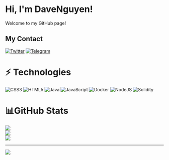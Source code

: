 # Hi, I'm DaveNguyen!
Welcome to my GitHub page!

## My Contact 
[![Twitter](https://img.shields.io/badge/Twitter-%231DA1F2.svg?logo=Twitter&logoColor=white)](https://twitter.com/https://x.com/davenguyencrp) 
[![Telegram](https://img.shields.io/badge/Telegram-%2326A5E4.svg?logo=Telegram&logoColor=white)](https://t.me/devnguyencrp)

# ⚡ Technologies 
![CSS3](https://img.shields.io/badge/css3-%231572B6.svg?style=for-the-badge&logo=css3&logoColor=white) ![HTML5](https://img.shields.io/badge/html5-%23E34F26.svg?style=for-the-badge&logo=html5&logoColor=white) ![Java](https://img.shields.io/badge/java-%23ED8B00.svg?style=for-the-badge&logo=java&logoColor=white) ![JavaScript](https://img.shields.io/badge/javascript-%23323330.svg?style=for-the-badge&logo=javascript&logoColor=%23F7DF1E) ![Docker](https://img.shields.io/badge/docker-%230db7ed.svg?style=for-the-badge&logo=docker&logoColor=white) ![NodeJS](https://img.shields.io/badge/node.js-6DA55F?style=for-the-badge&logo=node.js&logoColor=white) ![Solidity](https://img.shields.io/badge/Solidity-%23363636.svg?style=for-the-badge&logo=solidity&logoColor=white)
# 📊GitHub Stats 
![](https://github-readme-stats.vercel.app/api?username=DaveNguyen2608&theme=radical&hide_border=false&include_all_commits=false&count_private=false)<br/>
![](https://github-readme-streak-stats.herokuapp.com/?user=DaveNguyen2608&theme=radical&hide_border=false)<br/>
![](https://github-readme-stats.vercel.app/api/top-langs/?username=DaveNguyen2608&theme=radical&hide_border=false&include_all_commits=false&count_private=false&layout=compact)

---
[![](https://visitcount.itsvg.in/api?id=DaveNguyen2608&icon=0&color=0)](https://visitcount.itsvg.in)
